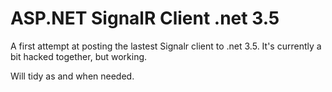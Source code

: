 # ASP.NET SignalR Client .net 3.5

A first attempt at posting the lastest Signalr client to .net 3.5. It's currently a bit hacked together, but working.

Will tidy as and when needed.
